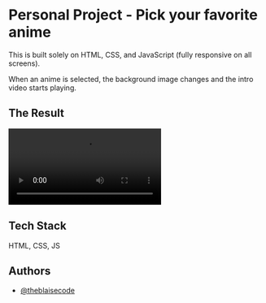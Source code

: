 
# Personal Project - Pick your favorite anime

This is built solely on HTML, CSS, and JavaScript (fully responsive on all screens).

When an anime is selected, the background image changes and the intro video starts playing.


## The Result

![App Screenshot](https://i.imgur.com/5lKsCvF.mp4)


## Tech Stack

HTML, CSS, JS


## Authors

- [@theblaisecode](https://github.com/theblaisecode)

